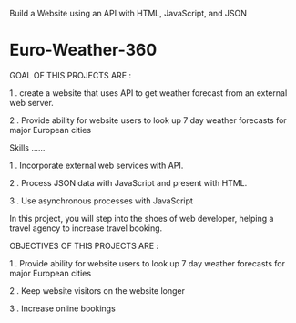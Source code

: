 Build a Website using an API with HTML, JavaScript, and JSON
# Euro-Weather-360
GOAL OF THIS PROJECTS ARE :

1 . create a website that uses API to get weather forecast from an external web server.

2 . Provide ability for website users to look up 7 day weather forecasts for major European cities


Skills ...... 

1 . Incorporate external web services with API.

2 . Process JSON data with JavaScript and present with HTML.

3 . Use asynchronous processes with JavaScript

In this project, you will step into the shoes of web developer, helping a travel agency to increase travel booking.


OBJECTIVES OF THIS PROJECTS ARE :

1 . Provide ability for website users to look up 7 day weather forecasts for major European cities

2 . Keep website visitors on the website longer

3 . Increase online bookings

